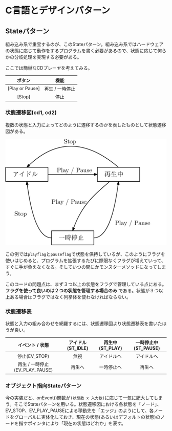 # C言語とデザインパターン

## Stateパターン

組み込み系で重宝するのが、このStateパターン。組み込み系ではハードウェアの状態に応じて動作をするプログラムを書く必要があるので、状態に応じて何らかの分岐処理を実現する必要がある。

ここでは簡単なCDプレーヤを考えてみる。


| ボタン          | 機能            |
|:---------------:|:---------------:|
| [Play or Pause] | 再生 / 一時停止 |
| [Stop]          | 停止            |


### 状態遷移図(cd1, cd2)

複数の状態と入力によってどのように遷移するのかを表したものとして状態遷移図がある。

![状態遷移表](images/state_transition.png)


この例では`playflag`と`pauseflag`で状態を保持しているが、このようにフラグを使いはじめると、プログラムを拡張するたびに際限なくフラグが増えていって、すぐに手が負えなくなる。そしていつの間にかモンスターメソッドになってしまう。

このコードの問題点は、まず３つ以上の状態をフラグで管理している点にある。 **フラグを使って良いのは２つの状態を管理する場合のみ** である。状態が３つ以上ある場合はフラグではなく列挙体を使わなければならない。

### 状態遷移表

状態と入力の組み合わせを網羅するには、状態遷移図より状態遷移表を書いたほうが良い。

| イベント / 状態                 | アイドル(ST\_IDLE) | 再生中(ST\_PLAY) | 一時停止中(ST\_PAUSE) |
|:-------------------------------:|:------------------:|:----------------:|:---------------------:|
| 停止(EV\_STOP)                  | 無視               | アイドルへ       | アイドルへ            |
| 再生 / 一時停止(EV\_PLAY_PAUSE) | 再生へ             | 一時停止へ       | 再生へ                |

### オブジェクト指向Stateパターン

今の実装だと、onEvent()関数が`(状態数 x 入力数)`に応じて一気に肥大してしまう。そこでStateパターンを用いる。状態遷移図における各状態を「ノード」、EV\_STOP、EV\_PLAY\_PAUSEによる移動先を「エッジ」のようにして、各ノードをグローバルに実体化しておき、現在の状態(あるいはデフォルトの状態)のノードを指すポインタにより「現在の状態はどれか」を表す。


